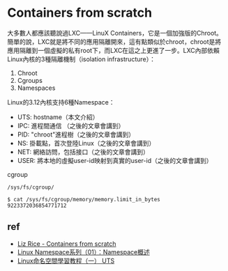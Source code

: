 # Containers from scratch

大多數人都應該聽說過LXC——LinuX Containers，它是一個加強版的Chroot。簡單的說，LXC就是將不同的應用隔離開來，這有點類似於chroot，chroot是將應用隔離到一個虛擬的私有root下，而LXC在這之上更進了一步。LXC內部依賴Linux內核的3種隔離機制（isolation infrastructure）：

1. Chroot
2. Cgroups
3. Namespaces


Linux的3.12內核支持6種Namespace：

- UTS: hostname（本文介紹）
- IPC: 進程間通信 （之後的文章會講到）
- PID: "chroot"進程樹（之後的文章會講到）
- NS: 掛載點，首次登陸Linux（之後的文章會講到）
- NET: 網絡訪問，包括接口（之後的文章會講到）
- USER: 將本地的虛擬user-id映射到真實的user-id（之後的文章會講到）


cgroup

```
/sys/fs/cgroup/

$ cat /sys/fs/cgroup/memory/memory.limit_in_bytes 
9223372036854771712
```


## ref

- [Liz Rice - Containers from scratch](https://www.youtube.com/watch?v=oSlheqvaRso)
- [Linux Namespace系列（01）：Namespace概述](https://segmentfault.com/a/1190000006908272)
- [Linux命名空間學習教程（一） UTS](http://dockerone.com/article/76)
